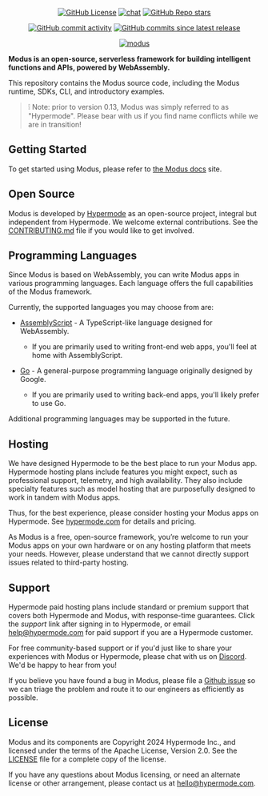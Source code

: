 <!-- markdownlint-disable first-line-heading -->
<div align="center">

  [![GitHub License](https://img.shields.io/github/license/hypermodeinc/modus)](https://github.com/hypermodeinc/modus?tab=Apache-2.0-1-ov-file#readme)
  [![chat](https://img.shields.io/discord/1267579648657850441)](https://discord.gg/NJQ4bJpffF)
  [![GitHub Repo stars](https://img.shields.io/github/stars/hypermodeinc/modus)](https://github.com/hypermodeinc/modus/stargazers)

  [![GitHub commit activity](https://img.shields.io/github/commit-activity/m/hypermodeinc/modus)](https://github.com/hypermodeinc/modus/commits/main/)
  [![GitHub commits since latest release](https://img.shields.io/github/commits-since/hypermodeinc/modus/latest)](https://github.com/hypermodeinc/modus/commits/main/)
  
  [![modus](https://github.com/user-attachments/assets/a0652fa6-6836-49f6-9c8c-c007cafab000)](https://github.com/hypermodeinc/modus)

</div>

**Modus is an open-source, serverless framework for building intelligent functions and APIs, powered by WebAssembly.**

This repository contains the Modus source code, including the Modus runtime, SDKs, CLI, and introductory examples.

> ❕ Note: prior to version 0.13, Modus was simply referred to as "Hypermode". Please bear with us if you find name conflicts while we are in transition!

## Getting Started

To get started using Modus, please refer to [the Modus docs](https://docs.hypermode.com/modus) site.

## Open Source

Modus is developed by [Hypermode](https://hypermode.com/) as an open-source project, integral but independent from Hypermode.
We welcome external contributions. See the [CONTRIBUTING.md](./CONTRIBUTING.md) file if you would like to get involved.

## Programming Languages

Since Modus is based on WebAssembly, you can write Modus apps in various programming languages.
Each language offers the full capabilities of the Modus framework.

Currently, the supported languages you may choose from are:

- [AssemblyScript](https://www.assemblyscript.org/) - A TypeScript-like language designed for WebAssembly.
  - If you are primarily used to writing front-end web apps, you'll feel at home with AssemblyScript.

- [Go](https://go.dev/) - A general-purpose programming language originally designed by Google.
  - If you are primarily used to writing back-end apps, you'll likely prefer to use Go.

Additional programming languages may be supported in the future.

## Hosting

We have designed Hypermode to be the best place to run your Modus app.
Hypermode hosting plans include features you might expect, such as professional support, telemetry, and high availability.
They also include specialty features such as model hosting that are purposefully designed to work in tandem with Modus apps.

Thus, for the best experience, please consider hosting your Modus apps on Hypermode. See [hypermode.com](https://hypermode.com/) for details and pricing.

As Modus is a free, open-source framework, you’re welcome to run your Modus apps on your own hardware or on any
hosting platform that meets your needs. However, please understand that we cannot directly support issues related
to third-party hosting.

## Support

Hypermode paid hosting plans include standard or premium support that covers both Hypermode and Modus, with response-time guarantees.
Click the _support_ link after signing in to Hypermode, or email help@hypermode.com for paid support if you are a Hypermode customer.

For free community-based support or if you'd just like to share your experiences with
Modus or Hypermode, please chat with us on [Discord](https://discord.gg/NJQ4bJpffF).
We'd be happy to hear from you!

If you believe you have found a bug in Modus, please file a [Github issue](https://github.com/hypermodeinc/modus/issues)
so we can triage the problem and route it to our engineers as efficiently as possible.

## License

Modus and its components are Copyright 2024 Hypermode Inc., and licensed under the terms of the Apache License, Version 2.0.
See the [LICENSE](./LICENSE) file for a complete copy of the license.

If you have any questions about Modus licensing, or need an alternate license or other arrangement, please contact us at hello@hypermode.com.
